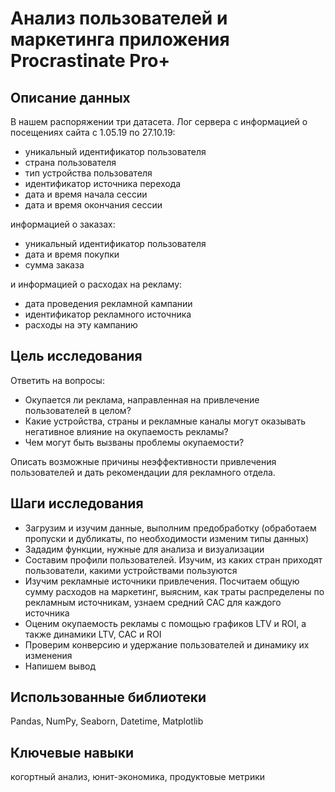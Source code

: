 # Анализ пользователей и маркетинга приложения Procrastinate Pro+

## Описание данных

В нашем распоряжении три датасета. Лог сервера с информацией о посещениях сайта с 1.05.19 по 27.10.19:

- уникальный идентификатор пользователя
- страна пользователя
- тип устройства пользователя
- идентификатор источника перехода
- дата и время начала сессии
- дата и время окончания сессии

информацией о заказах:

- уникальный идентификатор пользователя
- дата и время покупки
- сумма заказа

и информацией о расходах на рекламу:

- дата проведения рекламной кампании
- идентификатор рекламного источника
- расходы на эту кампанию


## Цель исследования

Ответить на вопросы:

- Окупается ли реклама, направленная на привлечение пользователей в целом?
- Какие устройства, страны и рекламные каналы могут оказывать негативное влияние на окупаемость рекламы?
- Чем могут быть вызваны проблемы окупаемости?

Описать возможные причины неэффективности привлечения пользователей и дать рекомендации для рекламного отдела.


## Шаги исследования

- Загрузим и изучим данные, выполним предобработку (обработаем пропуски и дубликаты, по необходимости изменим типы данных)
- Зададим функции, нужные для анализа и визуализации
- Составим профили пользователей. Изучим, из каких стран приходят пользователи, какими устройствами пользуются
- Изучим рекламные источники привлечения. Посчитаем общую сумму расходов на маркетинг, выясним, как траты распределены по рекламным источникам, узнаем средний CAC для каждого источника
- Оценим окупаемость рекламы c помощью графиков LTV и ROI, а также динамики LTV, CAC и ROI
- Проверим конверсию и удержание пользователей и динамику их изменения
- Напишем вывод

## Использованные библиотеки

Pandas, NumPy, Seaborn, Datetime, Matplotlib

## Ключевые навыки

когортный анализ, юнит-экономика, продуктовые метрики

